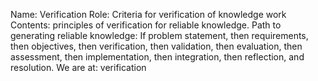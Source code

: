 Name: Verification
Role: Criteria for verification of knowledge work
Contents: principles of verification for reliable knowledge.
Path to generating reliable knowledge:  If problem statement, then requirements, then objectives, then verification, then validation, then evaluation, then assessment, then implementation, then integration, then reflection, and resolution.  We are at: verification

